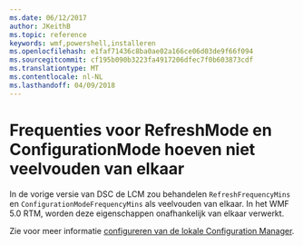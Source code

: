 ```yaml
---
ms.date: 06/12/2017
author: JKeithB
ms.topic: reference
keywords: wmf,powershell,installeren
ms.openlocfilehash: e1faf71436c8ba0ae02a166ce06d03de9f66f094
ms.sourcegitcommit: cf195b090b3223fa4917206dfec7f0b603873cdf
ms.translationtype: MT
ms.contentlocale: nl-NL
ms.lasthandoff: 04/09/2018
---
```

# <a name="frequencies-for-refreshmode-and-configurationmode-dont-need-to-be-multiples-of-each-other"></a>Frequenties voor RefreshMode en ConfigurationMode hoeven niet veelvouden van elkaar

In de vorige versie van DSC de LCM zou behandelen `RefreshFrequencyMins` en `ConfigurationModeFrequencyMins` als veelvouden van elkaar. In het WMF 5.0 RTM, worden deze eigenschappen onafhankelijk van elkaar verwerkt.

Zie voor meer informatie [configureren van de lokale Configuration Manager](https://msdn.microsoft.com/powershell/dsc/metaconfig).